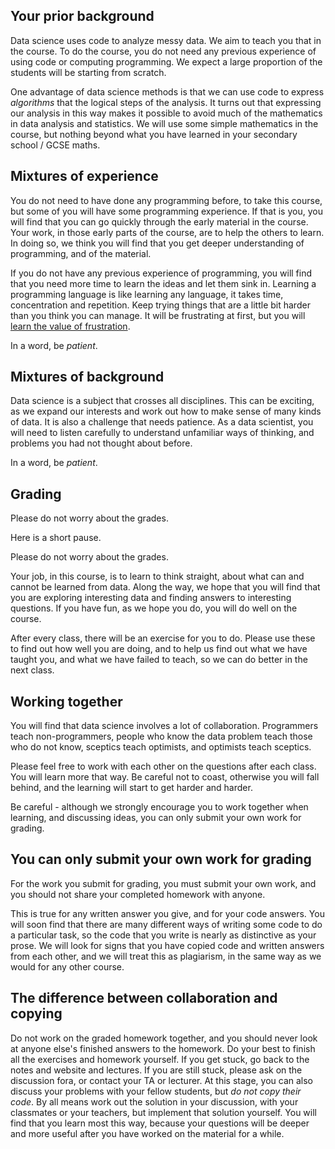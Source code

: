 ## Your prior background

Data science uses code to analyze messy data.  We aim to teach you that in the
course.  To do the course, you do not need any previous experience of using
code or computing programming.  We expect a large proportion of the students
will be starting from scratch.

One advantage of data science methods is that we can use code to express
*algorithms* that the logical steps of the analysis.  It turns out that
expressing our analysis in this way makes it possible to avoid much of the
mathematics in data analysis and statistics.  We will use some simple
mathematics in the course, but nothing beyond what you have learned in your
secondary school / GCSE maths.

## Mixtures of experience

You do not need to have done any programming before, to take this course, but
some of you will have some programming experience.  If that is you, you will
find that you can go quickly through the early material in the course.  Your
work, in those early parts of the course, are to help the others to learn.  In
doing so, we think you will find that you get deeper understanding of
programming, and of the material.

If you do not have any previous experience of programming, you will find that
you need more time to learn the ideas and let them sink in.  Learning a
programming language is like learning any language, it takes time,
concentration and repetition.   Keep trying things that are a little bit
harder than you think you can manage.  It will be frustrating at first, but
you will [learn the value of
frustration](https://www.youtube.com/watch?v=JxwxefRAu70&feature=youtu.be&t=1803).

In a word, be *patient*.

## Mixtures of background

Data science is a subject that crosses all disciplines.  This can be exciting,
as we expand our interests and work out how to make sense of many kinds of
data.  It is also a challenge that needs patience.  As a data scientist, you
will need to listen carefully to understand unfamiliar ways of thinking, and
problems you had not thought about before.

In a word, be *patient*.

## Grading

Please do not worry about the grades.

Here is a short pause.

Please do not worry about the grades.

Your job, in this course, is to learn to think straight, about what can and
cannot be learned from data.  Along the way, we hope that you will find that
you are exploring interesting data and finding answers to interesting
questions.  If you have fun, as we hope you do, you will do well on the
course.

After every class, there will be an exercise for you to do.   Please use these
to find out how well you are doing, and to help us find out what we have
taught you, and what we have failed to teach, so we can do better in the next
class.

## Working together

You will find that data science involves a lot of collaboration.  Programmers
teach non-programmers, people who know the data problem teach those who do not
know, sceptics teach optimists, and optimists teach sceptics.

Please feel free to work with each other on the questions after each class.
You will learn more that way.  Be careful not to coast, otherwise you will
fall behind, and the learning will start to get harder and harder.

Be careful - although we strongly encourage you to work together when
learning, and discussing ideas, you can only submit your own work for grading.

## You can only submit your own work for grading

For the work you submit for grading, you must submit your own work, and you should not share your completed homework with anyone.

This is true for any written answer you give, and for your code answers.  You
will soon find that there are many different ways of writing some code to do
a particular task, so the code that you write is nearly as distinctive as your
prose.  We will look for signs that you have copied code and written answers
from each other, and we will treat this as plagiarism, in the same way as we
would for any other course.

## The difference between collaboration and copying

Do not work on the graded homework together, and you should never look at
anyone else's finished answers to the homework.  Do your best to finish all
the exercises and homework yourself.  If you get stuck, go back to the notes
and website and lectures.  If you are still stuck, please ask on the
discussion fora, or contact your TA or lecturer.  At this stage, you can also
discuss your problems with your fellow students, but *do not copy their code*.
By all means work out the solution in your discussion, with your classmates or
your teachers, but implement that solution yourself.  You will find that you
learn most this way, because your questions will be deeper and more useful
after you have worked on the material for a while.
